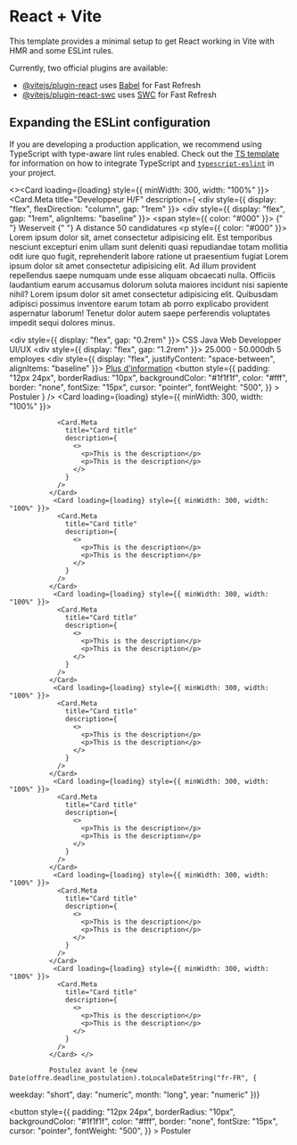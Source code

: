 # React + Vite

This template provides a minimal setup to get React working in Vite with HMR and some ESLint rules.

Currently, two official plugins are available:

- [@vitejs/plugin-react](https://github.com/vitejs/vite-plugin-react/blob/main/packages/plugin-react) uses [Babel](https://babeljs.io/) for Fast Refresh
- [@vitejs/plugin-react-swc](https://github.com/vitejs/vite-plugin-react/blob/main/packages/plugin-react-swc) uses [SWC](https://swc.rs/) for Fast Refresh

## Expanding the ESLint configuration

If you are developing a production application, we recommend using TypeScript with type-aware lint rules enabled. Check out the [TS template](https://github.com/vitejs/vite/tree/main/packages/create-vite/template-react-ts) for information on how to integrate TypeScript and [`typescript-eslint`](https://typescript-eslint.io) in your project.

<><Card loading={loading} style={{ minWidth: 300, width: "100%" }}>
                <Card.Meta
                  title="Developpeur H/F"
                  description={
                    <div style={{ display: "flex", flexDirection: "column", gap: "1rem" }}>
                      <div style={{ display: "flex", gap: "1rem", alignItems: "baseline" }}>
                        <span style={{ color: "#000" }}>
                          {" "}
                          <TeamOutlined /> Weserveit
                        </span>
                        <span>
                          {" "}
                          <EnvironmentOutlined /> A distance
                        </span>
                        <Tag color="geekblue">50 candidatures</Tag>
                      </div>
                      <p style={{ color: "#000" }}>
                        Lorem ipsum dolor sit, amet consectetur adipisicing elit. Est temporibus nesciunt excepturi enim
                        ullam sunt deleniti quasi repudiandae totam mollitia odit iure quo fugit, reprehenderit labore
                        ratione ut praesentium fugiat Lorem ipsum dolor sit amet consectetur adipisicing elit. Ad illum
                        provident repellendus saepe numquam unde esse aliquam obcaecati nulla. Officiis laudantium earum
                        accusamus dolorum soluta maiores incidunt nisi sapiente nihil? Lorem ipsum dolor sit amet
                        consectetur adipisicing elit. Quibusdam adipisci possimus inventore earum totam ab porro
                        explicabo provident aspernatur laborum! Tenetur dolor autem saepe perferendis voluptates impedit
                        sequi dolores minus.
                      </p>
                      <div style={{ display: "flex", gap: "0.2rem" }}>
                        <Tag color="default">CSS</Tag>
                        <Tag color="default">Java</Tag>
                        <Tag color="default">Web Developper</Tag>
                        <Tag color="default">UI/UX</Tag>
                      </div>
                      <div style={{ display: "flex", gap: "1.2rem" }}>
                        <span>
                          <DollarOutlined /> 25.000 - 50.000dh
                        </span>
                        <span>
                          <UserOutlined /> 5 employes
                        </span>
                      </div>
                      <div style={{ display: "flex", justifyContent: "space-between", alignItems: "baseline" }}>
                        <a href="#"> Plus d'information</a>
                        <button
                          style={{
                            padding: "12px 24px",
                            borderRadius: "10px",
                            backgroundColor: "#1f1f1f",
                            color: "#fff",
                            border: "none",
                            fontSize: "15px",
                            cursor: "pointer",
                            fontWeight: "500",
                          }}
                        >
                          Postuler
                        </button>
                      </div>
                    </div>
                  }
                />
              </Card>
              <Card loading={loading} style={{ minWidth: 300, width: "100%" }}>

                <Card.Meta
                  title="Card title"
                  description={
                    <>
                      <p>This is the description</p>
                      <p>This is the description</p>
                    </>
                  }
                />
              </Card>
               <Card loading={loading} style={{ minWidth: 300, width: "100%" }}>
                <Card.Meta
                  title="Card title"
                  description={
                    <>
                      <p>This is the description</p>
                      <p>This is the description</p>
                    </>
                  }
                />
              </Card>
               <Card loading={loading} style={{ minWidth: 300, width: "100%" }}>
                <Card.Meta
                  title="Card title"
                  description={
                    <>
                      <p>This is the description</p>
                      <p>This is the description</p>
                    </>
                  }
                />
              </Card>
               <Card loading={loading} style={{ minWidth: 300, width: "100%" }}>
                <Card.Meta
                  title="Card title"
                  description={
                    <>
                      <p>This is the description</p>
                      <p>This is the description</p>
                    </>
                  }
                />
              </Card>
               <Card loading={loading} style={{ minWidth: 300, width: "100%" }}>
                <Card.Meta
                  title="Card title"
                  description={
                    <>
                      <p>This is the description</p>
                      <p>This is the description</p>
                    </>
                  }
                />
              </Card>
               <Card loading={loading} style={{ minWidth: 300, width: "100%" }}>
                <Card.Meta
                  title="Card title"
                  description={
                    <>
                      <p>This is the description</p>
                      <p>This is the description</p>
                    </>
                  }
                />
              </Card>
               <Card loading={loading} style={{ minWidth: 300, width: "100%" }}>
                <Card.Meta
                  title="Card title"
                  description={
                    <>
                      <p>This is the description</p>
                      <p>This is the description</p>
                    </>
                  }
                />
              </Card> </>

              Postulez avant le {new Date(offre.deadline_postulation).toLocaleDateString("fr-FR", {
  weekday: "short",
  day: "numeric",
  month: "long",
  year: "numeric"
})} 

<button
                          style={{
                            padding: "12px 24px",
                            borderRadius: "10px",
                            backgroundColor: "#1f1f1f",
                            color: "#fff",
                            border: "none",
                            fontSize: "15px",
                            cursor: "pointer",
                            fontWeight: "500",
                          }}
                        >
                          Postuler
                        </button>